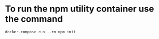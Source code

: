# To run the npm utility container use the command 
```docker 
docker-compose run --rm npm init
```
